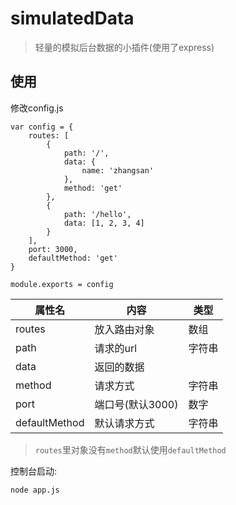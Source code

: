 # simulatedData
> 轻量的模拟后台数据的小插件(使用了express)
## 使用

修改config.js

	var config = {
	    routes: [
	        {
	            path: '/',
	            data: {
	                name: 'zhangsan'
	            },
	            method: 'get'
	        },
	        {
	            path: '/hello',
	            data: [1, 2, 3, 4]
	        }
	    ],
	    port: 3000,
	    defaultMethod: 'get'
	}
	
	module.exports = config

| 属性名 | 内容 | 类型 |
|-------|-----|------|
| routes | 放入路由对象 | 数组|
| path | 请求的url | 字符串 |
| data | 返回的数据 |  |
|method| 请求方式 | 字符串 |
| port | 端口号(默认3000)| 数字 |
|defaultMethod|默认请求方式|字符串|

> `routes`里对象没有`method`默认使用`defaultMethod`

控制台启动:
	
	node app.js

